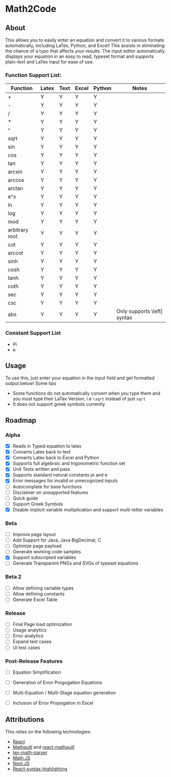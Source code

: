 # Math2Code
## About
This allows you to easily enter an equation and convert it to various formats automatically, including LaTex, Python, and Excel! This assists in eliminating the chance of a typo that affects your results. The input editor automatically displays your equation in an easy to read, typeset format and supports plain-text and LaTex input for ease of use.

### Function Support List:

| Function       | Latex | Text  | Excel | Python | Notes |
| --------       | ----- | ----  | ----  | ------ | ----- |
| +              | Y     | Y     | Y     | Y      |       |
| -              | Y     | Y     | Y     | Y      |       |
| /              | Y     | Y     | Y     | Y      |       |
| *              | Y     | Y     | Y     | Y      |       |
| ^              | Y     | Y     | Y     | Y      |       |
| sqrt           | Y     | Y     | Y     | Y      |       |
| sin            | Y     | Y     | Y     | Y      |       |
| cos            | Y     | Y     | Y     | Y      |       |
| tan            | Y     | Y     | Y     | Y      |       |
| arcsin         | Y     | Y     | Y     | Y      |       |
| arccos         | Y     | Y     | Y     | Y      |       |
| arctan         | Y     | Y     | Y     | Y      |       |
| e^x            | Y     | Y     | Y     | Y      |       |
| ln             | Y     | Y     | Y     | Y      |       |
| log            | Y     | Y     | Y     | Y      |       |
| mod            | Y     | Y     | Y     | Y      |       |
| arbitrary root | Y     | Y     | Y     | Y      |       |
| cot            | Y     | Y     | Y     | Y      |       |
| arccot         | Y     | Y     | Y     | Y      |       |
| sinh           | Y     | Y     | Y     | Y      |       |
| cosh           | Y     | Y     | Y     | Y      |       |
| tanh           | Y     | Y     | Y     | Y      |       |
| coth           | Y     | Y     | Y     | Y      |       |
| sec            | Y     | Y     | Y     | Y      |       |
| csc            | Y     | Y     | Y     | Y      |       |
| abs            | Y     | Y     | Y     | Y      | Only supports \left\| syntax      |

### Constant Support List
 - Pi
 - e
## Usage
To use this, just enter your equation in the input field and get formatted output below! Some tips
 - Some functions do not automatically convert when you type them and you must type their LaTex Version, i.e `\sqrt` instead of just `sqrt`
 - It does not support greek symbols currently

## Roadmap
### Alpha
- [X] Reads in Typed equation to latex
- [X] Converts Latex back to text
- [X] Converts Latex back to Excel and Python
- [X] Supports full algebraic and trigonometric function set
- [X] Unit Tests written and pass
- [X] Supports standard natural constants pi and e
- [X] Error messages for invalid or unrecognized inputs
- [ ] Autocomplete for base functions
- [ ] Disclaimer on unsupported features
- [ ] Quick guide
- [ ] Support Greek Symbols
- [X] Disable implicit variable multiplication and support multi-letter variables

### Beta
- [ ] Improve page layout
- [ ] Add Support for Java, Java BigDecimal, C
- [ ] Optimize page payload
- [ ] Generate working code samples
- [X] Support subscripted variables
- [ ] Generate Transparent PNGs and SVGs of typeset equations

### Beta 2
- [ ] Allow defining variable types
- [ ] Allow defining constants
- [ ] Generate Excel Table

### Release
- [ ] Final Page load optimization
- [ ] Usage analytics
- [ ] Error analytics
- [ ] Expand test cases
- [ ] UI test cases

### Post-Release Features
- [ ] Equation Simplification
- [ ] Generation of Error Progogation Equations
- [ ] Multi-Equation / Multi-Stage equation generation
- [ ] Inclusion of Error Propogation in Excel


## Attributions
This relies on the following technologies:
 - [React](https://react.dev/)
 - [Mathquill](http://mathquill.com/) and [react-mathquill](https://github.com/viktorstrate/react-mathquill)
 - [tex-math-parser](https://github.com/davidtranhq/tex-math-parser)
 - [Math.JS](https://mathjs.org/)
 - [Next.JS](https://nextjs.org/)
 - [React-syntax-highlighting](https://github.com/react-syntax-highlighter/react-syntax-highlighter)
